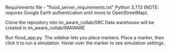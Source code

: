 Requirements file - "flood_server_requirements.txt"
Python 3.7.13
(NOTE: requires Google Earth authentication until move to OpenStreetMap).

Clone the repository into im_aware_collab/SRC
Data warehouse will be created in im_aware_collab/IMAWARE

Run flood_app.py.
The sidebar lets you place markers. Place a marker, then click it to run a simulation. Hover over the marker to see simulation settings.
